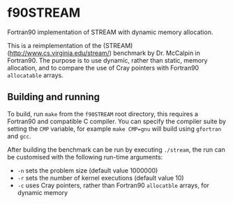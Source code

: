 # f90STREAM

Fortran90 implementation of STREAM with dynamic memory allocation.

This is a reimplementation of the (STREAM)(http://www.cs.virginia.edu/stream/) benchmark by
Dr. McCalpin in Fortran90.
The purpose is to use dynamic, rather than static, memory allocation, and to compare the use of Cray
pointers with Fortran90 `allocatable` arrays.

## Building and running

To build, run `make` from the `f90STREAM` root directory, this requires a Fortran90 and compatible C
compiler.
You can specify the compiler suite by setting the `CMP` variable, for example `make CMP=gnu` will
build using `gfortran` and `gcc`.

After building the benchmark can be run by executing `./stream`, the run can be customised with the
following run-time arguments:
- `-n` sets the problem size (default value 1000000)
- `-r` sets the number of kernel executions (default value 10)
- `-c` uses Cray pointers, rather than Fortran90 `allocatble` arrays, for dynamic memory